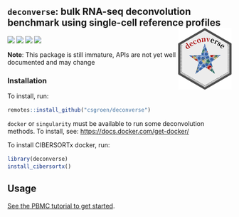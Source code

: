 
<!-- README.md is generated from README.qmd. Please edit that file -->

## `deconverse`: bulk RNA-seq deconvolution benchmark using single-cell reference profiles <img src="man/figures/logo.png" align="right" width="120"/>

[![](https://img.shields.io/badge/devel%20version-0.2.6.4-blue.svg)](https://github.com/csgroen/deconverse)
[![](https://img.shields.io/badge/lifecycle-experimental-orange.svg)](https://lifecycle.r-lib.org/articles/stages.html#experimental)
[![](https://img.shields.io/github/last-commit/csgroen/deconverse.svg)](https://github.com/csgroen/deconverse/commits/master)
[![](https://img.shields.io/badge/doi-10.5281/zenodo.8337631-darkcyan.svg)](https://doi.org/10.5281/zenodo.8337631)

**Note**: This package is still immature, APIs are not yet well
documented and may change

### Installation

To install, run:

``` r
remotes::install_github("csgroen/deconverse")
```

`docker` or `singularity` must be available to run some deconvolution
methods. To install, see: <https://docs.docker.com/get-docker/>

To install CIBERSORTx docker, run:

``` r
library(deconverse)
install_cibersortx()
```

## Usage

[See the PBMC tutorial to get
started](http://csgroen.github.io/deconverse/articles/intro_pbmc.html).
